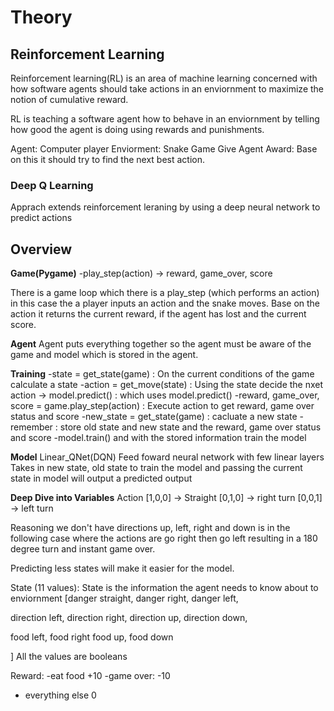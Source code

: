# Theory

## Reinforcement Learning
Reinforcement learning(RL) is an area of machine learning concerned with how software agents 
should take actions in an enviornment to maximize the notion of cumulative reward.

RL is teaching a software agent how to behave in an enviornment by telling how good the agent is doing using rewards and punishments. 

Agent: Computer player
Enviorment: Snake Game
Give Agent Award: Base on this it should 
try to find the next best action.

### Deep Q Learning
Apprach extends reinforcement leraning by using a deep neural network to predict actions

## Overview

**Game(Pygame)**
-play_step(action)
  -> reward, game_over, score

There is a game loop which there is a play_step (which performs an action) in this case the a 
player inputs an action and the snake moves. Base on the action it returns the current reward, 
if the agent has lost and the current score.

**Agent**
Agent puts everything together so the agent must be aware of the game and model which is stored 
in the agent.

**Training**
-state = get_state(game) : On the current conditions of the game calculate a state
-action = get_move(state) : Using the state decide the nxet action
  -> model.predict() : which uses model.predict()
-reward, game_over, score = game.play_step(action) : Execute action to get reward, game over status and score
-new_state = get_state(game) : cacluate a new state
-remember : store old state and new state and the reward, game over status and score
-model.train() and with the stored information train the model


**Model**
Linear_QNet(DQN) Feed foward neural network with few linear layers
Takes in new state, old state to train the model and passing the current state
in model will output a predicted output

**Deep Dive into Variables**
Action
[1,0,0] -> Straight
[0,1,0] -> right turn
[0,0,1] -> left turn

Reasoning we don't have directions up, left, right and down is in the following case where
the actions are go right then go left resulting in a 180 degree turn and instant game over.

Predicting less states will make it easier for the model.

State (11 values): State is the information the agent needs to know about to enviornment
[danger straight, danger right, danger left,

direction left, direction right,
direction up, direction down,

food left, food right
food up, food down

]
All the values are booleans




Reward: 
  -eat food +10
  -game over: -10
  - everything else 0